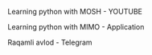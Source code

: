 <p> Learning python with MOSH - YOUTUBE </p>
<p> Learning python with MIMO - Application </p>
<p> Raqamli avlod - Telegram </p>
